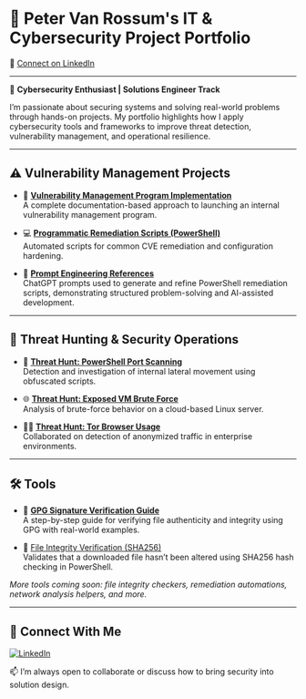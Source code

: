 # 🔐 Peter Van Rossum's IT & Cybersecurity Project Portfolio

📍 [Connect on LinkedIn](https://www.linkedin.com/in/vanr/)

---

🚀 **Cybersecurity Enthusiast | Solutions Engineer Track**

I’m passionate about securing systems and solving real-world problems through hands-on projects. My portfolio highlights how I apply cybersecurity tools and frameworks to improve threat detection, vulnerability management, and operational resilience.

---

## ⚠️ Vulnerability Management Projects

- 🔧 **[Vulnerability Management Program Implementation](https://github.com/SecOpsPete/Vulnerability_Management_Program)**  
  A complete documentation-based approach to launching an internal vulnerability management program.

- 💻 **[Programmatic Remediation Scripts (PowerShell)](https://github.com/SecOpsPete/Vulnerability_Management_Program/tree/main/scripts)**  
  Automated scripts for common CVE remediation and configuration hardening.

- 💬 **[Prompt Engineering References](https://github.com/SecOpsPete/Vulnerability_Management_Program/tree/main/prompts)**  
  ChatGPT prompts used to generate and refine PowerShell remediation scripts, demonstrating structured problem-solving and AI-assisted development.

---

## 🚨 Threat Hunting & Security Operations

- 🔎 **[Threat Hunt: PowerShell Port Scanning](https://github.com/SecOpsPete/threat-hunting-scenario2)**  
  Detection and investigation of internal lateral movement using obfuscated scripts.

- 🌐 **[Threat Hunt: Exposed VM Brute Force](https://github.com/SecOpsPete/threat-hunting-scenario1)**  
  Analysis of brute-force behavior on a cloud-based Linux server.

- 🕵️‍♂️ **[Threat Hunt: Tor Browser Usage](https://github.com/joshmadakor0/threat-hunting-scenario-tor)**  
  Collaborated on detection of anonymized traffic in enterprise environments.

---

## 🛠️ Tools

- 🔐 **[GPG Signature Verification Guide](https://github.com/SecOpsPete/cybersecurity-tools/blob/main/gpg-verification-guide)**  
  A step-by-step guide for verifying file authenticity and integrity using GPG with real-world examples.

- 🧪 [File Integrity Verification (SHA256)](https://github.com/SecOpsPete/cybersecurity-tools/tree/main/file-integrity-verification)  
  Validates that a downloaded file hasn’t been altered using SHA256 hash checking in PowerShell.


_More tools coming soon: file integrity checkers, remediation automations, network analysis helpers, and more._

---

## 🤝 Connect With Me

[![LinkedIn](https://img.shields.io/badge/LinkedIn-Connect-blue?logo=linkedin&logoColor=white)](https://www.linkedin.com/in/vanr/)

📫 I’m always open to collaborate or discuss how to bring security into solution design.

